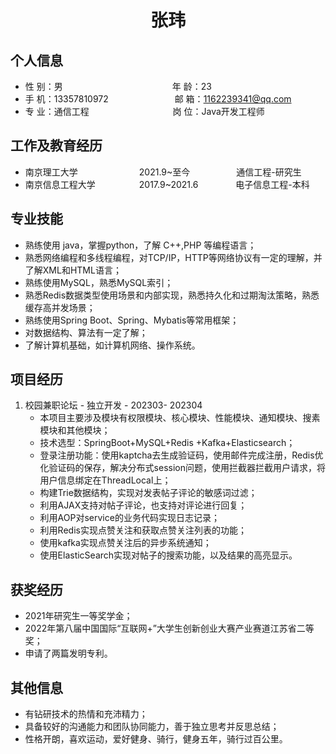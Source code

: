  <center>
     <h1>张玮</h1>
 </center>

## 个人信息 

* 性 别：男&emsp;&emsp;&emsp;&emsp;&emsp;&emsp;&emsp;&emsp;&emsp;&emsp;&emsp;&emsp;&ensp;年 龄：23  
* 手 机：13357810972 &emsp;&emsp;&emsp;&emsp;&emsp;&emsp;&emsp;    邮 箱：1162239341@qq.com    
* 专 业：通信工程 &emsp;&emsp;&emsp;&emsp;&emsp;&emsp;&emsp;&emsp;&emsp; 岗 位：Java开发工程师

## 工作及教育经历
       
* 南京理工大学&emsp;&emsp;&emsp;&emsp;&emsp;&emsp;&emsp;2021.9~至今&emsp;&emsp;&emsp;&emsp;&ensp;&ensp; 通信工程-研究生         
* 南京信息工程大学&emsp;&emsp;&emsp;&emsp;&emsp;2017.9~2021.6&emsp;&emsp;&emsp;&emsp; 电子信息工程-本科  

## 专业技能

* 熟练使用 java，掌握python，了解 C++,PHP 等编程语言；
* 熟悉网络编程和多线程编程，对TCP/IP，HTTP等网络协议有一定的理解，并了解XML和HTML语言；
* 熟练使用MySQL，熟悉MySQL索引；
* 熟悉Redis数据类型使用场景和内部实现，熟悉持久化和过期淘汰策略，熟悉缓存高并发场景；
* 熟练使用Spring Boot、Spring、Mybatis等常用框架；
* 对数据结构、算法有一定了解；
* 了解计算机基础，如计算机网络、操作系统。

## 项目经历

1. 校园兼职论坛 - 独立开发 - 202303- 202304
    * 本项目主要涉及模块有权限模块、核心模块、性能模块、通知模块、搜素模块和其他模块；
    * 技术选型：SpringBoot+MySQL+Redis +Kafka+Elasticsearch；
    * 登录注册功能：使用kaptcha去生成验证码，使用邮件完成注册，Redis优化验证码的保存，解决分布式session问题，使用拦截器拦截用户请求，将用户信息绑定在ThreadLocal上；
    * 构建Trie数据结构，实现对发表帖子评论的敏感词过滤；
    * 利用AJAX支持对帖子评论，也支持对评论进行回复；
    * 利用AOP对service的业务代码实现日志记录；
    * 利用Redis实现点赞关注和获取点赞关注列表的功能；
    * 使用kafka实现点赞关注后的异步系统通知；
    * 使用ElasticSearch实现对帖子的搜索功能，以及结果的高亮显示。


## 获奖经历
* 2021年研究生一等奖学金；
* 2022年第八届中国国际“互联网+”大学生创新创业大赛产业赛道江苏省二等奖；
* 申请了两篇发明专利。

## 其他信息 
* 有钻研技术的热情和充沛精力；
* 具备较好的沟通能力和团队协同能力，善于独立思考并反思总结；
* 性格开朗，喜欢运动，爱好健身、骑行，健身五年，骑行过百公里。 
